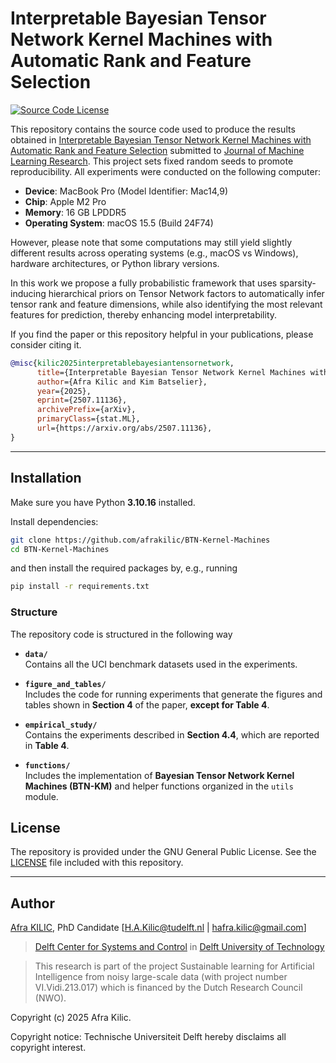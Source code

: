 # Interpretable Bayesian Tensor Network Kernel Machines with Automatic Rank and Feature Selection

[![Source Code License](https://img.shields.io/badge/license-GPL-blueviolet)](https://github.com/afrakilic/BTN-Kernel-Machines/blob/main/LICENSE)


This repository contains the source code used to produce the results obtained in [Interpretable Bayesian Tensor Network Kernel Machines with Automatic Rank and Feature Selection](https://arxiv.org/abs/2409.12789) submitted to [Journal of Machine Learning Research](https://www.jmlr.org/). This project sets fixed random seeds to promote reproducibility. All experiments were conducted on the following computer:

- **Device**: MacBook Pro (Model Identifier: Mac14,9)
- **Chip**: Apple M2 Pro 
- **Memory**: 16 GB LPDDR5
- **Operating System**: macOS 15.5 (Build 24F74)

However, please note that some computations may still yield slightly different results across operating systems (e.g., macOS vs Windows), hardware architectures, or Python library versions.


In this work we propose a fully probabilistic framework that uses sparsity-inducing hierarchical priors on Tensor Network factors to automatically infer tensor rank and feature dimensions, while also identifying the most relevant features for prediction, thereby enhancing model interpretability.

If you find the paper or this repository helpful in your publications, please consider citing it.

```bibtex
@misc{kilic2025interpretablebayesiantensornetwork,
      title={Interpretable Bayesian Tensor Network Kernel Machines with Automatic Rank and Feature Selection}, 
      author={Afra Kilic and Kim Batselier},
      year={2025},
      eprint={2507.11136},
      archivePrefix={arXiv},
      primaryClass={stat.ML},
      url={https://arxiv.org/abs/2507.11136}, 
}
```

---

## Installation



Make sure you have Python **3.10.16** installed.

Install dependencies:

```bash
git clone https://github.com/afrakilic/BTN-Kernel-Machines
cd BTN-Kernel-Machines
```

and then install the required packages by, e.g., running

```bash
pip install -r requirements.txt
```

### Structure

The repository code is structured in the following way

- **`data/`**  
  Contains all the UCI benchmark datasets used in the experiments.

- **`figure_and_tables/`**  
  Includes the code for running experiments that generate the figures and tables shown in **Section 4** of the paper, **except for Table 4**.

- **`empirical_study/`**  
  Contains the experiments described in **Section 4.4**, which are reported in **Table 4**.

- **`functions/`**  
  Includes the implementation of **Bayesian Tensor Network Kernel Machines (BTN-KM)** and helper functions organized in the `utils` module.
## License

The repository is provided under the GNU General Public License. See the [LICENSE](https://github.com/afrakilic/BTN-Kernel-Machines/blob/main/LICENSE) file included with this repository.

---

## Author

[Afra KILIC](https://www.tudelft.nl/staff/h.a.kilic/), PhD Candidate [H.A.Kilic@tudelft.nl | hafra.kilic@gmail.com]

> [Delft Center for Systems and Control](https://www.tudelft.nl/en/3me/about/departments/delft-center-for-systems-and-control/) in [Delft University of Technology](https://www.tudelft.nl/en/)

> This research is part of the project Sustainable learning for Artificial Intelligence from noisy large-scale data (with project number VI.Vidi.213.017) which is financed by the Dutch Research Council (NWO).

Copyright (c) 2025 Afra Kilic.

Copyright notice: Technische Universiteit Delft hereby disclaims all copyright interest. 